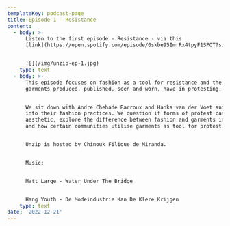 ```yaml
---
templateKey: podcast-page
title: Episode 1 - Resistance
content:
  - body: >-
      Listen to the first episode - Resistance - via this
      [link](https://open.spotify.com/episode/0skbe95ImrRx4tpyF1SPOT?si=aecf6ca94790405d).


      ![](/img/unzip-ep-1.jpg)
    type: text
  - body: >-
      This episode focuses on fashion as a tool for resistance and the role that
      garments produced, published, seen and worn, have in protesting. 


      We sit down with Andre Chehade Barroux and Hanka van der Voet and dive
      into their fashion practices. We question if forms of protest can ever be
      aesthetic, explore the difference between fashion and garments in protest,
      and how certain communities utilise garments as tool for protest. 


      Unzip is hosted by Chinouk Filique de Miranda. 


      Music: 


      Matt Large - Water Under The Bridge 


      Hang Youth - De Modeindustrie Kan De Klere Krijgen
    type: text
date: '2022-12-21'
---
```


